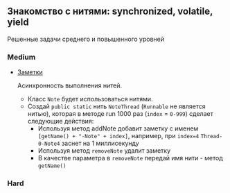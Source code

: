 ## Знакомство с нитями: synchronized, volatile, yield

Решенные задачи среднего и повышенного уровней


### Medium

* [Заметки](task1701/Solution.java)

  Асинхронность выполнения нитей.
  * Класс `Note` будет использоваться нитями.
  * Создай `public static` нить `NoteThread` (`Runnable` не является нитью), которая в методе run 1000 раз (`index` = `0-999`) сделает следующие действия:
     * Используя метод addNote добавит заметку с именем `[getName() + "-Note" + index]`, например, при `index=4`
     `Thread-0-Note4` заснет на 1 миллисекунду
     * Используя метод `removeNote` удалит заметку
     * В качестве параметра в `removeNote` передай имя нити - метод `getName()`




### Hard

